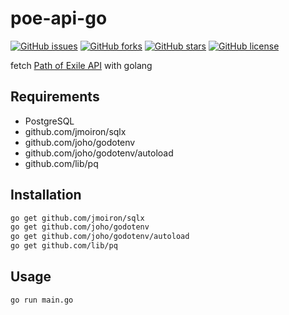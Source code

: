 # poe-api-go

[![GitHub issues](https://img.shields.io/github/issues/yslinear/poe-api-go)](https://github.com/yslinear/poe-api-go/issues)
[![GitHub forks](https://img.shields.io/github/forks/yslinear/poe-api-go)](https://github.com/yslinear/poe-api-go/network)
[![GitHub stars](https://img.shields.io/github/stars/yslinear/poe-api-go)](https://github.com/yslinear/poe-api-go/stargazers)
[![GitHub license](https://img.shields.io/github/license/yslinear/poe-api-go)](https://github.com/yslinear/poe-api-go/blob/master/LICENSE)

fetch [Path of Exile API](https://www.pathofexile.com/developer/docs/api-resources) with golang

## Requirements

* PostgreSQL
* github.com/jmoiron/sqlx
* github.com/joho/godotenv
* github.com/joho/godotenv/autoload
* github.com/lib/pq

## Installation

```bash
go get github.com/jmoiron/sqlx
go get github.com/joho/godotenv
go get github.com/joho/godotenv/autoload
go get github.com/lib/pq
```

## Usage

```bash
go run main.go
```
